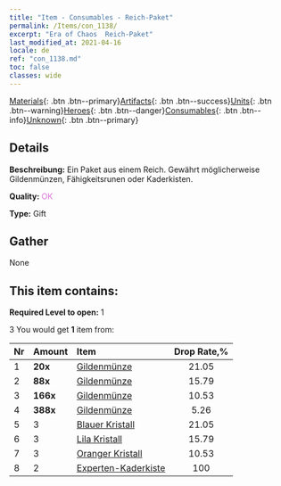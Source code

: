 ```yaml
---
title: "Item - Consumables - Reich-Paket"
permalink: /Items/con_1138/
excerpt: "Era of Chaos  Reich-Paket"
last_modified_at: 2021-04-16
locale: de
ref: "con_1138.md"
toc: false
classes: wide
---
```

 [Materials](/de/Items/){: .btn .btn--primary}[Artifacts](/de/Items/Artifacts/){: .btn .btn--success}[Units](/de/Items/Units/){: .btn .btn--warning}[Heroes](/de/Items/Heroes/){: .btn .btn--danger}[Consumables](/de/Items/Consumables/){: .btn .btn--info}[Unknown](/de/Items/Unknown/){: .btn .btn--primary}

## Details
 **Beschreibung:** Ein Paket aus einem Reich. Gewährt möglicherweise Gildenmünzen, Fähigkeitsrunen oder Kaderkisten.

 **Quality:** <span style="color: #DA70D6">OK</span>

 **Type:** Gift

## Gather

  None

## This item contains:

 **Required Level to open:** 1

 3 You would get **1** item  from:

  | Nr | Amount |     Item    | Drop Rate,% |
  |:---|:-------|:------------|:---------:|
  | 1 |  **20x** | [Gildenmünze](/de/Items/con_896/) | 21.05 | 
  | 2 |  **88x** | [Gildenmünze](/de/Items/con_896/) | 15.79 | 
  | 3 |  **166x** | [Gildenmünze](/de/Items/con_896/) | 10.53 | 
  | 4 |  **388x** | [Gildenmünze](/de/Items/con_896/) | 5.26 | 
  | 5 | 3 | [Blauer Kristall](/de/Items/con_716/) | 21.05 | 
  | 6 | 3 | [Lila Kristall](/de/Items/con_720/) | 15.79 | 
  | 7 | 3 | [Oranger Kristall](/de/Items/con_730/) | 10.53 | 
  | 8 | 2 | [Experten-Kaderkiste](/de/Items/con_767/) | 100 | 
